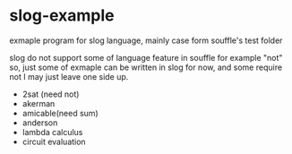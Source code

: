 # slog-example
exmaple program for slog language, mainly case form souffle's test folder

slog do not support some of language feature in souffle for example "not" so, just some of exmaple can be written in slog for now, and some require not I may just leave one side up.

- 2sat (need not)
- akerman
- amicable(need sum)
- anderson
- lambda calculus
- circuit evaluation
